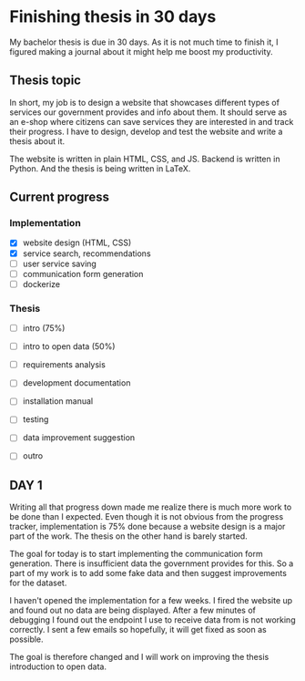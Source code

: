 # Finishing thesis in 30 days

My bachelor thesis is due in 30 days. As it is not much time to finish it, I figured
making a journal about it might help me boost my productivity.

## Thesis topic
In short, my job is to design a website that showcases different types of services our
government provides and info about them. It should serve as an e-shop where citizens can
save services they are interested in and track their progress. I have to design, develop
and test the website and write a thesis about it.

The website is written in plain HTML, CSS, and JS. Backend is written in Python. And the
thesis is being written in LaTeX.

## Current progress
### Implementation
- [x] website design (HTML, CSS)
- [X] service search, recommendations   
- [ ] user service saving
- [ ] communication form generation
- [ ] dockerize

### Thesis
- [ ] intro (75%)
- [ ] intro to open data (50%)
- [ ] requirements analysis
- [ ] development documentation
- [ ] installation manual
- [ ] testing
- [ ] data improvement suggestion
- [ ] outro


## DAY 1
Writing all that progress down made me realize there is much more work to be done than I
expected. Even though it is not obvious from the progress tracker, implementation is 75%
done because a website design is a major part of the work. The thesis on the other hand
is barely started.

The goal for today is to start implementing the communication form generation. There is
insufficient data the government provides for this. So a part of my work is to add some
fake data and then suggest improvements for the dataset. 

I haven't opened the implementation for a few weeks. I fired the website up and found
out no data are being displayed. After a few minutes of debugging I found out the
endpoint I use to receive data from is not working correctly. I sent a few emails so
hopefully, it will get fixed as soon as possible.

The goal is therefore changed and I will work on improving the thesis introduction to
open data.